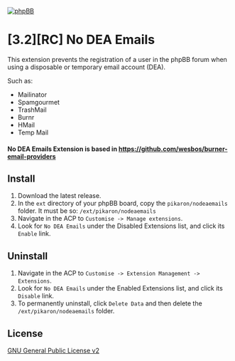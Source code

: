 [![phpBB](https://www.phpbb.com/theme/images/logos/blue/160x52.png)](http://www.phpbb.com)
# [3.2][RC] No DEA Emails
This extension prevents the registration of a user in the phpBB forum when using a disposable or temporary email account (DEA).

Such as:
   - Mailinator
   - Spamgourmet
   - TrashMail
   - Burnr
   - HMail
   - Temp Mail
    
#### No DEA Emails Extension is based in https://github.com/wesbos/burner-email-providers

## Install
1. Download the latest release.
2. In the `ext` directory of your phpBB board, copy the `pikaron/nodeaemails` folder. It must be so: `/ext/pikaron/nodeaemails`
4. Navigate in the ACP to `Customise -> Manage extensions`.
5. Look for `No DEA Emails` under the Disabled Extensions list, and click its `Enable` link.

## Uninstall
1. Navigate in the ACP to `Customise -> Extension Management -> Extensions`.
2. Look for `No DEA Emails` under the Enabled Extensions list, and click its `Disable` link.
3. To permanently uninstall, click `Delete Data` and then delete the `/ext/pikaron/nodeaemails` folder.

## License
[GNU General Public License v2](http://opensource.org/licenses/GPL-2.0)
